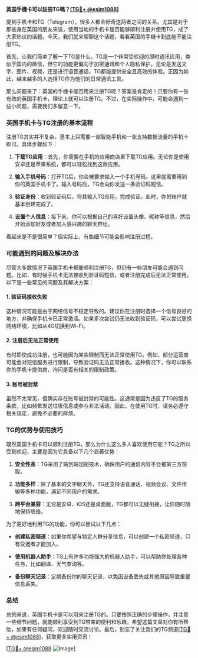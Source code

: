 **英国手機卡可以註冊TG嗎？[[TG💪+ @esim1088](https://t.me/s/esim1088)]**

提到手机卡和TG（Telegram），很多人都会好奇这两者之间的关系。尤其是对于那些身在英国的朋友来说，使用当地的手机卡是否能够顺利注册并使用TG，成了大家热议的话题。今天，我们就来聊聊这个话题，看看英国的手機卡到底能不能注册TG。

首先，让我们简单了解一下TG是什么。TG是一个非常受欢迎的即时通讯应用，类似于国内的微信，但它的功能更偏向于加密通讯和个人隐私保护。无论是发送文字、图片、视频，还是进行语音通话，TG都能提供安全且高效的体验。正因为如此，越来越多的人选择TG作为他们的日常通讯工具。

那么问题来了：英国的手機卡能否用来注册TG呢？答案是肯定的！只要你有一张有效的英国手机卡，理论上就可以注册TG。不过，在实际操作中，可能会遇到一些小问题，需要我们多留意一下。

### 英国手机卡与TG注册的基本流程

注册TG其实并不复杂，基本上只需要一部智能手机和一张支持数据流量的手机卡即可。具体步骤如下：

1. **下载TG应用**：首先，你需要在手机的应用商店里下载TG应用。无论你是使用安卓还是苹果系统，都可以轻松找到这款应用。

2. **输入手机号码**：打开TG后，你会被要求输入一个手机号码。这里就需要用到你的英国手机卡了。输入号码后，TG会向你发送一条验证码短信。

3. **验证身份**：收到验证码后，将其输入TG应用，完成验证。此时，你的账户就基本创建完成了。

4. **设置个人信息**：接下来，你可以根据自己的喜好设置头像、昵称等信息，然后开始添加好友或者加入感兴趣的聊天群组。

看起来是不是很简单？但实际上，有些细节可能会影响注册过程。

### 可能遇到的问题及解决办法

尽管大多数情况下英国手机卡都能顺利注册TG，但仍有一些朋友可能会遇到问题。比如，有时候手机卡无法接收到验证码短信，或者注册完成后无法正常使用。以下是一些常见的问题及其解决方案：

#### 1. 验证码接收失败

这种情况可能是由于网络信号不稳定导致的。建议你在注册时选择一个信号良好的地方，并确保手机卡已正常激活。如果多次尝试仍无法收到验证码，可以尝试更换网络环境，比如从4G切换到Wi-Fi。

#### 2. 注册后无法正常使用

有时即使成功注册，也可能因为某些限制而无法正常使用TG。例如，部分运营商可能会对短信服务进行限制，导致验证码无法正常接收。这种情况下，你可以联系你的手机卡提供商，询问是否有相关的限制政策。

#### 3. 账号被封禁

虽然不太常见，但确实存在账号被封禁的可能性。这通常是因为违反了TG的服务条款，比如频繁发送垃圾信息或参与非法活动。因此，在使用TG时，请务必遵守相关规定，避免不必要的麻烦。

### TG的优势与使用技巧

既然英国手机卡可以顺利注册TG，那么为什么这么多人喜欢使用它呢？TG之所以受到欢迎，主要是因为它具备以下几个显著优势：

1. **安全性高**：TG采用了端到端加密技术，确保用户的通信内容不会被第三方窃取。
   
2. **功能多样**：除了基本的文字聊天外，TG还支持语音通话、视频会议、文件传输等多种功能，满足不同用户的需求。

3. **跨平台兼容**：无论是安卓、iOS还是桌面版，TG都可以无缝衔接，让你随时随地保持联络。

为了更好地利用TG的功能，你可以尝试以下几点：

- **创建私密频道**：如果你希望与特定人群分享信息，可以创建一个私密频道，只有受邀者才能加入。
  
- **使用机器人助手**：TG上有许多功能强大的机器人助手，可以帮助你处理各种任务，比如翻译、天气查询等。

- **备份聊天记录**：定期备份你的聊天记录，以免因设备丢失或其他原因导致重要信息丢失。

### 总结

总的来说，英国手机卡是可以用来注册TG的。只要按照正确的步骤操作，并注意一些细节问题，就能顺利享受到TG带来的便利和乐趣。希望这篇文章对你有所帮助，如果有任何疑问，欢迎随时交流讨论。最后，别忘了关注我们的TG频道[[TG💪+ @esim1088](https://t.me/s/esim1088)]，获取更多实用资讯！

[[TG💪+ @esim1088](https://t.me/s/esim1088) ![Image](https://i.postimg.cc/4NQfJmqS/Snipaste-2025-05-13-00-14-12.png)]